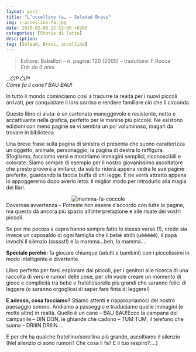 ```yaml
---
layout: post
title: "L’uccellino fa… – Soledad Bravi"
img: l-uccellino-fa.jpg
date: 2020-02-08 12:52:00 +0200
categories: [Storie di latte]
description:
tag: [Solead, Bravi, uccellino]
---
```

> Editore: Babalibri – n. pagine: 120 (2005) – traduttore: F.Rocca   
<cite>Età: da 0 anni</cite>

*…CIP CIP!*   
*Come fa il cane? BAU BAU!*

In  tutto il mondo cominciamo così a tradurre la realtà per i nuovi piccoli arrivati, per conquistare il loro sorriso e rendere familiare ciò che li circonda.

Questo libro ci aiuta: è un cartonato maneggevole e resistente, netto e accattivante nella grafica, perfetto per le manine più piccole. Ne esistono edizioni con meno pagine se vi sembra un po’ voluminoso, magari da trovare in biblioteca.

Una breve frase sulla pagina di sinistra ci presenta che suono caratterizza un oggetto, animale, personaggio; la pagina di destra lo raffigura.  Sfogliamo, facciamo versi e mostriamo immagini semplici, riconoscibili e colorate. Siamo sempre di esempio per il nostro giovanissimo ascoltatore che presto proverà a imitarci; da subito riderà appena vedrà le sue pagine preferite, guardando la faccia buffa di chi legge. E ne verrà attratto appena lo appoggeremo dopo averlo letto: il miglior modo per introdurlo alla magia dei libri.
<center><img src="https://www.ceraunavoltaunre.it/wp/wp-content/uploads/2018/02/uccellino-300x148.jpg" alt="mamma-fa-coccole"></center>
Doverosa avvertenza – Potreste non essere d’accordo con tutte le pagine, ma questo dà ancora più spazio all’interpretazione e alle risate dei vostri piccoli.

Se per me pecora e capra hanno sempre fatto lo stesso verso (!), credo sia invece un caposaldo di ogni famiglia che il bebè strilli (uèèèèè), il papà invochi il silenzio (ssssst!) e la mamma…beh, la mamma….

**Speciale perchè:** fa giocare chiunque (adulti e bambini) con i piccolissimi in modo intelligente e divertente.

Libro perfetto per farsi esplorare dai piccoli, per i genitori alle ricerca di una raccolta di versi e rumori delle cose,  per chi vuole creare un momento di gioco e complicità tra bebè e fratelli/sorelle più grandi che saranno felici di leggere (o saranno orgogliosi di saper fare finta di leggere!)

**E adesso, cosa facciamo?** Stiamo attenti e riappropriamoci del nostro paesaggio sonoro.  Andiamo a passeggio e traduciamo quelle immagini (e molte altre) in realtà. Quello è un cane – BAU BAU!Ecco la campana del campanile – DIN DON, le ghiande che cadono – TUM TUM,  il telefono che suona – DRIIIN DRIIIN….

E per chi ha qualche fratellino/sorellina più grande,  ascoltiamo il silenzio (Nel silenzio ci sono rumori? Che cosa li fa? E il tuo respiro?….)